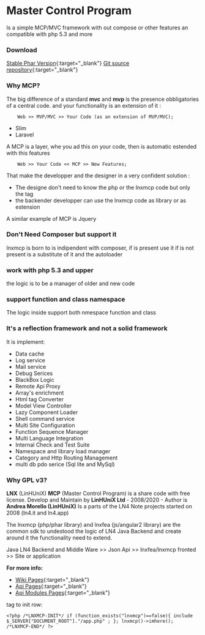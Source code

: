 Master Control Program
=========================
Is a simple MCP/MVC framework with out compose or other features an compatible with php 5.3 and more 

### Download ###
[Stable Phar Version](https://github.com/linhunix/lnxmcp/blob/3.4.0/dist/lnxmcp.phar){:target="_blank"}
[Git source repository](https://github.com/linhunix/lnxmcp/){:target="_blank"}

### Why MCP? ###
The big difference of a standard **mvc** and **mvp** is the presence obbligatories of a central code.
and your functionality is an extension of it :

        Web >> MVP/MVC >> Your Code (as an extension of MVP/MVC);

- Slim 
- Laravel





A MCP is a layer, whe you ad this on your code, then is automatic estended with this features


        Web >> Your Code << MCP >> New Features;
    
That make the developper and the designer in a very confident solution :
- The designe don't need to know the php or the lnxmcp code but only the tag 
- the backender developper can use the lnxmcp code as library or as estension
 
 A similar example of MCP is Jquery 

### Don't Need Composer but support it ###
lnxmcp is born to is indipendent with composer, if is present use it 
if is not present is a substitute of it and the autoloader 

### work with php 5.3 and upper ##
the logic is to be a manager of older and new code 

### support function and class namespace ###
The logic inside support both nmespace function and class

### It's a reflection framework and not a solid framework ###

  It is implement:
 - Data cache 
 - Log service 
 - Mail service 
 - Debug Serices
 - BlackBox Logic
 - Remote Api Proxy 
 - Array's enrichment
 - Html tag Converter
 - Model View Controller 
 - Lazy Component Loader 
 - Shell command service 
 - Multi Site Configuration
 - Function Sequence Manager
 - Multi Language Integration
 - Internal Check and Test Suite
 - Namespace and library load manager
 - Category and Http Routing Management
 - multi db pdo serice (Sql lite and MySql) 
 
### Why GPL v3?

**LNX** (LinHUniX) **MCP** (Master Control Program) is a share code with free license.
Develop and Maintain by **LinHUniX Ltd**  - 2008/2020  - Author is **Andrea Morello (LinHUniX)**
Is a parts of the LN4 Note projects started on 2008 (ln4.it and ln4.app)

The lnxmcp (php/phar library) and lnxfea (js/angular2 library) are the common sdk to undestood
the logic of LN4 Java Backend and create around it the functionality need to extend.

Java LN4 Backend and Middle Ware >> Json Api >> lnxfea/lnxmcp fronted  >> Site or application

**For more info:**
* [Wiki Pages](https://github.com/linhunix/lnxmcp/wiki/){:target="_blank"}
* [Api Pages](https://linhunix.github.io/lnxmcp-docs/Docs/api){:target="_blank"}
* [Api Modules Pages](https://linhunix.github.io/lnxmcp-docs/Docs/api/modules){:target="_blank"}

   
tag to init row:

    <?php /*LNXMCP-INIT*/ if (function_exists("lnxmcp")==false){ include $_SERVER["DOCUMENT_ROOT"]."/app.php" ; }; lnxmcp()->imhere(); /*LNXMCP-END*/ ?>
